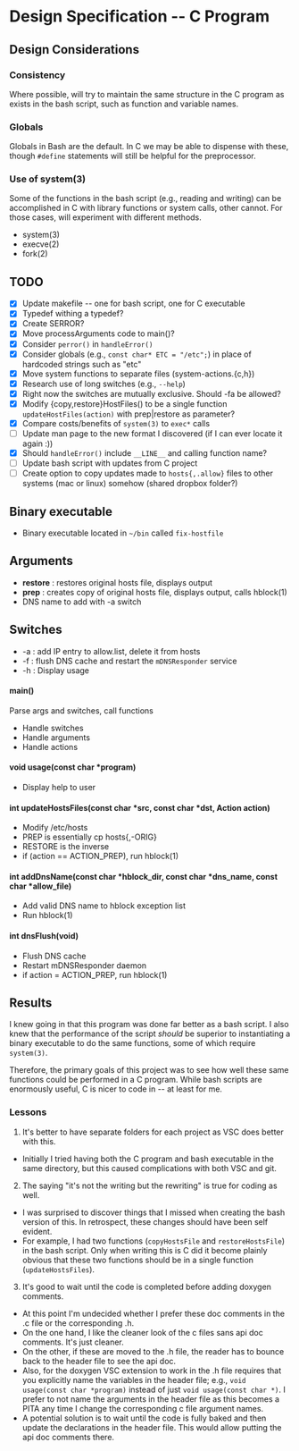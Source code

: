 # Design Specification -- C Program

## Design Considerations
### Consistency
Where possible, will try to maintain the same structure in the C program as exists in the bash script, such as function and variable names.

### Globals
Globals in Bash are the default. In C we may be able to dispense with these, though `#define` statements will still be helpful for the preprocessor. 

### Use of system(3)
Some of the functions in the bash script (e.g., reading and writing) can be accomplished in C with library functions or system calls, other cannot. For those cases, will experiment with different methods.

* system(3)
* execve(2)
* fork(2)


## TODO
- [x] Update makefile -- one for bash script, one for C executable 
- [x] Typedef withing a typedef? 
- [x] Create SERROR? 
- [x] Move processArguments code to main()?
- [x] Consider `perror()` in `handleError()`
- [x] Consider globals (e.g., `const char* ETC = "/etc";`) in place of hardcoded strings such as "etc"
- [x] Move system functions to separate files (system-actions.{c,h}) 
- [x] Research use of long switches (e.g., `--help`)
- [x] Right now the switches are mutually exclusive. Should -fa be allowed?
- [x] Modify {copy,restore}HostFiles() to be a single function `updateHostFiles(action)` with prep|restore as parameter? 
- [x] Compare costs/benefits of `system(3)` to `exec*` calls
- [ ] Update man page to the new format I discovered (if I can ever locate it again :))
- [x] Should `handleError()` include `__LINE__` and calling function name?
- [ ] Update bash script with updates from C project 
- [ ] Create option to copy updates made to `hosts{,.allow}` files to other systems (mac or linux) somehow (shared dropbox folder?)

## Binary executable
* Binary executable located in `~/bin` called `fix-hostfile`

## Arguments
* **restore** : restores original hosts file, displays output
* **prep** : creates copy of original hosts file, displays output, calls hblock(1)
* DNS name to add with -a switch 

## Switches
* -a  : add IP entry to allow.list, delete it from hosts
* -f  : flush DNS cache and restart the `mDNSResponder` service
* -h  : Display usage

#### main()
Parse args and switches, call functions
* Handle switches
* Handle arguments
* Handle actions

#### void usage(const char *program) 
* Display help to user

#### int updateHostsFiles(const char *src, const char *dst, Action action)
* Modify /etc/hosts
* PREP is essentially cp hosts{,-ORIG}
* RESTORE is the inverse 
* if (action == ACTION_PREP), run hblock(1)

#### int addDnsName(const char *hblock_dir, const char *dns_name, const char *allow_file)
* Add valid DNS name to hblock exception list
* Run hblock(1)

#### int dnsFlush(void) 
* Flush DNS cache
* Restart mDNSResponder daemon 
* if action = ACTION_PREP, run hblock(1)

## Results
I knew going in that this program was done far better as a bash script. I also knew that the performance of the script *should* be superior to instantiating a binary executable to do the same functions, some of which require `system(3)`. 

Therefore, the primary goals of this project was to see how well these same functions could be performed in a C program. While bash scripts are enormously useful, C is nicer to code in -- at least for me. 

### Lessons 
1. It's better to have separate folders for each project as VSC does better with this. 
* Initially I tried having both the C program and bash executable in the same directory, but this caused complications with both VSC and git. 
2. The saying "it's not the writing but the rewriting" is true for coding as well. 
* I was surprised to discover things that I missed when creating the bash version of this. In retrospect, these changes should have been self evident. 
* For example, I had two functions (`copyHostsFile` and `restoreHostsFile`) in the bash script. Only when writing this is C did it become plainly obvious that these two functions should be in a single function (`updateHostsFiles`).
3. It's good to wait until the code is completed before adding doxygen comments. 
* At this point I'm undecided whether I prefer these doc comments in the .c file or the corresponding .h. 
* On the one hand, I like the cleaner look of the c files sans api doc comments. It's just cleaner. 
* On the other, if these are moved to the .h file, the reader has to bounce back to the header file to see the api doc. 
* Also, for the doxygen VSC extension to work in the .h file requires that you explicitly name the variables in the header file; e.g., `void usage(const char *program)` instead of just `void usage(const char *)`. I prefer to not name the arguments in the header file as this becomes a PITA any time I change the corresponding c file argument names. 
* A potential solution is to wait until the code is fully baked and then update the declarations in the header file. This would allow putting the api doc comments there. 

